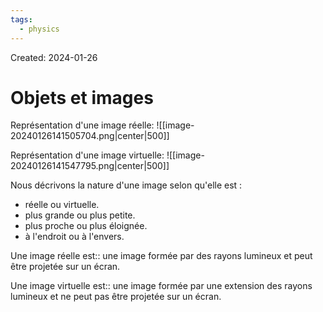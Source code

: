 ```yaml
---
tags:
  - physics
---
```

Created: 2024-01-26

# Objets et images

Représentation d'une image réelle:
![[image-20240126141505704.png|center|500]]

Représentation d'une image virtuelle:
![[image-20240126141547795.png|center|500]]


Nous décrivons la nature d'une image selon qu'elle est :
- réelle ou virtuelle.
- plus grande ou plus petite.
- plus proche ou plus éloignée.
- à l'endroit ou à l'envers.

Une image réelle est:: une image formée par des rayons lumineux et peut être projetée sur un écran.
<!--SR:!2024-01-31,3,250-->
Une image virtuelle est:: une image formée par une extension des rayons lumineux et ne peut pas être projetée sur un écran.
<!--SR:!2024-01-29,1,230-->




